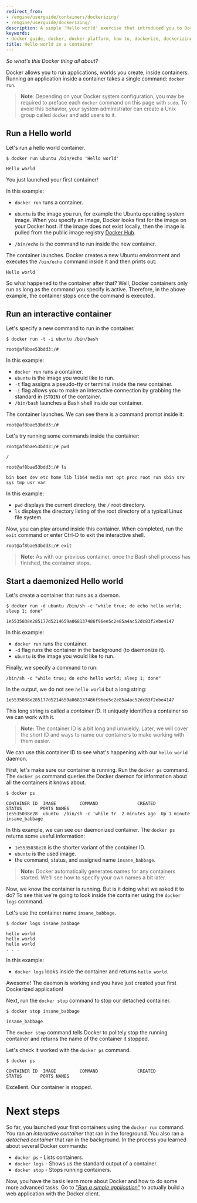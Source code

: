 ```yaml
---
redirect_from:
- /engine/userguide/containers/dockerizing/
- /engine/userguide/dockerizing/
description: A simple 'Hello world' exercise that introduced you to Docker.
keywords:
- docker guide, docker, docker platform, how to, dockerize, dockerizing apps, dockerizing applications, container,  containers
title: Hello world in a container
---
```


*So what's this Docker thing all about?*

Docker allows you to run applications, worlds you create, inside containers.
Running an application inside a container takes a single command: `docker run`.

>**Note**: Depending on your Docker system configuration, you may be required to
>preface each `docker` command on this page with `sudo`. To avoid this behavior,
>your system administrator can create a Unix group called `docker` and add users
>to it.

## Run a Hello world

Let's run a hello world container.

    $ docker run ubuntu /bin/echo 'Hello world'

    Hello world

You just launched your first container!

In this example:

* `docker run` runs a container.

* `ubuntu` is the image you run, for example the Ubuntu operating system image.
  When you specify an image, Docker looks first for the image on your
  Docker host. If the image does not exist locally, then the image is pulled from the public
  image registry [Docker Hub](https://hub.docker.com).

* `/bin/echo` is the command to run inside the new container.

The container launches. Docker creates a new Ubuntu
environment and executes the `/bin/echo` command inside it and then prints out:

    Hello world

So what happened to the container after that? Well, Docker containers
only run as long as the command you specify is active. Therefore, in the above example,
the container stops once the command is executed.

## Run an interactive container

Let's specify a new command to run in the container.

    $ docker run -t -i ubuntu /bin/bash

    root@af8bae53bdd3:/#

In this example:

* `docker run` runs a container.
* `ubuntu` is the image you would like to run.
* `-t` flag assigns a pseudo-tty or terminal inside the new container.
* `-i` flag allows you to make an interactive connection by
grabbing the standard in (`STDIN`) of the container.
* `/bin/bash` launches a Bash shell inside our container.

The container launches. We can see there is a
command prompt inside it:

    root@af8bae53bdd3:/#

Let's try running some commands inside the container:

    root@af8bae53bdd3:/# pwd

    /

    root@af8bae53bdd3:/# ls

    bin boot dev etc home lib lib64 media mnt opt proc root run sbin srv sys tmp usr var

In this example:

* `pwd` displays the current directory, the `/` root directory.
* `ls` displays the directory listing of the root directory of a typical Linux file system.

Now, you can play around inside this container. When completed, run the `exit` command or enter Ctrl-D
to exit the interactive shell.

    root@af8bae53bdd3:/# exit

>**Note:** As with our previous container, once the Bash shell process has
finished, the container stops.

## Start a daemonized Hello world

Let's create a container that runs as a daemon.

    $ docker run -d ubuntu /bin/sh -c "while true; do echo hello world; sleep 1; done"

    1e5535038e285177d5214659a068137486f96ee5c2e85a4ac52dc83f2ebe4147

In this example:

* `docker run` runs the container.
* `-d` flag runs the container in the background (to daemonize it).
* `ubuntu` is the image you would like to run.

Finally, we specify a command to run:

    /bin/sh -c "while true; do echo hello world; sleep 1; done"


In the output, we do not see `hello world` but a long string:

    1e5535038e285177d5214659a068137486f96ee5c2e85a4ac52dc83f2ebe4147

This long string is called a *container ID*. It uniquely
identifies a container so we can work with it.

> **Note:**
> The container ID is a bit long and unwieldy. Later, we will cover the short
> ID and ways to name our containers to make
> working with them easier.

We can use this container ID to see what's happening with our `hello world` daemon.

First, let's make sure our container is running. Run the `docker ps` command.
The `docker ps` command queries the Docker daemon for information about all the containers it knows
about.

    $ docker ps

    CONTAINER ID  IMAGE         COMMAND               CREATED        STATUS       PORTS NAMES
    1e5535038e28  ubuntu  /bin/sh -c 'while tr  2 minutes ago  Up 1 minute        insane_babbage

In this example, we can see our daemonized container. The `docker ps` returns some useful
information:

* `1e5535038e28` is the shorter variant of the container ID.
* `ubuntu` is the used image.
* the command, status, and assigned name `insane_babbage`.


> **Note:**
> Docker automatically generates names for any containers started.
> We'll see how to specify your own names a bit later.

Now, we know the container is running. But is it doing what we asked it to do? To
see this we're going to look inside the container using the `docker logs`
command.

Let's use the container name `insane_babbage`.

    $ docker logs insane_babbage

    hello world
    hello world
    hello world
    . . .

In this example:

* `docker logs` looks inside the container and returns `hello world`.

Awesome! The daemon is working and you have just created your first
Dockerized application!

Next, run the `docker stop` command to stop our detached container.

    $ docker stop insane_babbage

    insane_babbage

The `docker stop` command tells Docker to politely stop the running
container and returns the name of the container it stopped.

Let's check it worked with the `docker ps` command.

    $ docker ps

    CONTAINER ID  IMAGE         COMMAND               CREATED        STATUS       PORTS NAMES

Excellent. Our container is stopped.

# Next steps

So far, you launched your first containers using the `docker run` command. You
ran an *interactive container* that ran in the foreground. You also ran a
*detached container* that ran in the background. In the process you learned
about several Docker commands:

* `docker ps` - Lists containers.
* `docker logs` - Shows us the standard output of a container.
* `docker stop` - Stops running containers.

Now, you have the basis learn more about Docker and how to do some more advanced
tasks. Go to ["*Run a simple application*"](usingdocker.md) to actually build a
web application with the Docker client.

